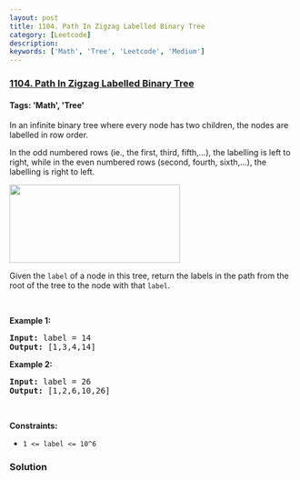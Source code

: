```yaml
---
layout: post
title: 1104. Path In Zigzag Labelled Binary Tree
category: [Leetcode]
description: 
keywords: ['Math', 'Tree', 'Leetcode', 'Medium']
---
```

### [1104. Path In Zigzag Labelled Binary Tree](https://leetcode.com/problems/path-in-zigzag-labelled-binary-tree)

#### Tags: 'Math', 'Tree'

<div class="content__u3I1 question-content__JfgR"><div><p>In an infinite binary tree where every node has two children, the nodes are labelled in row order.</p>
<p>In the odd numbered rows (ie., the first, third, fifth,...), the labelling is left to right, while in the even numbered rows (second, fourth, sixth,...), the labelling is right to left.</p>
<p><img alt="" src="https://assets.leetcode.com/uploads/2019/06/24/tree.png" style="width: 300px; height: 138px;"/></p>
<p>Given the <code>label</code> of a node in this tree, return the labels in the path from the root of the tree to the node with that <code>label</code>.</p>
<p> </p>
<p><strong>Example 1:</strong></p>
<pre><strong>Input:</strong> label = 14
<strong>Output:</strong> [1,3,4,14]
</pre>
<p><strong>Example 2:</strong></p>
<pre><strong>Input:</strong> label = 26
<strong>Output:</strong> [1,2,6,10,26]
</pre>
<p> </p>
<p><strong>Constraints:</strong></p>
<ul>
<li><code>1 &lt;= label &lt;= 10^6</code></li>
</ul>
</div></div>

### Solution
